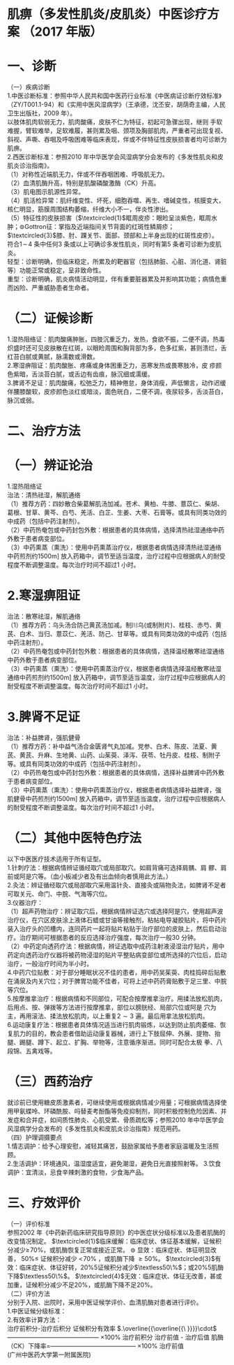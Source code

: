 # 肌痹（多发性肌炎/皮肌炎）中医诊疗方案 （2017 年版）  
# 一、诊断  
（一）疾病诊断  
1.中医诊断标准：参照中华人民共和国中医药行业标准《中医病证诊断疗效标准》（ZY/T001.1-94）和《实用中医风湿病学》（王承德，沈丕安，胡荫奇主编，人民卫生出版社，2009 年）。  
以肢体肌肉软弱无力，肌肉酸痛，皮肤不仁为特征，初起可急骤出现，继则 手软难握，臂软难举，足软难履，甚则累及咽、颈项及胸部肌肉，严重者可出现复视、斜视、声嘶、吞咽及呼吸困难等临床表现，伴或不伴特征性皮肤损害者均可诊断为肌痹。  
2.西医诊断标准：参照2010 年中华医学会风湿病学分会发布的《多发性肌炎和皮肌炎诊治指南》。  
（1）对称性近端肌无力，伴或不伴吞咽困难、呼吸肌无力。  
（2）血清肌酶升高，特别是肌酸磷酸激酶（CK）升高。  
（3）肌电图示肌源性异常。  
（4）肌活检异常：肌纤维变性、坏死，细胞吞噬、再生、嗜碱变性，核膜变大，核仁明显，筋膜周围结构萎缩，纤维大小不一，伴炎性渗出。  
（5）特征性的皮肤损害（$\textcircled{1}$眶周皮疹：眼睑呈淡紫色，眶周水肿；$\circledcirc$Gottron征：掌指及近端指间关节背面的红斑性鳞屑疹；$\textcircled{3}$膝、肘、踝关节、面部、颈部和上半身出现的红斑性皮疹）。  
符合$1\!\sim\!4$ 条中任何3 条或以上可确诊多发性肌炎，同时有第5 条者可诊断为皮肌炎。  
轻型：诊断明确，但临床稳定，所累及的靶器官（包括肺脏、心脏、消化道、肾脏等）功能正常或稳定，呈非致命性。  
重型：诊断明确，肌炎病情活动明显，伴有重要脏器累及并影响其功能；病情危重而凶险、严重威胁患者生命者。  
# （二）证候诊断  
1.湿热阻络证：肌肉酸痛肿胀，四肢沉重乏力，发热，食欲不振，二便不调，热毒炽盛时还可见皮肤散在红斑，以眼睑周围和胸背部为多，色多红紫，甚则溃烂，舌红苔白腻或黄腻，脉濡数或滑数。  
2.寒湿痹阻证：肌肉酸胀、疼痛或身体困重乏力，恶寒发热或畏寒肢冷，皮 疹颜色紫暗，舌淡苔白腻，或舌边有齿痕，脉沉细或濡缓。  
3.脾肾不足证：肌肉酸痛，松弛乏力，精神倦怠，身体消瘦，声低懒言，动作迟缓伴腰膝酸软，皮疹颜色淡红或暗淡，面色晄白，二便不调，夜尿较多，舌淡苔白，脉沉或弱。  
# 二、治疗方法  
# （一）辨证论治  
1.湿热阻络证  
治法：清热祛湿，解肌通络  
（1）推荐方药：四妙散合柴葛解肌汤加减。苍术、黄柏、牛膝、薏苡仁、柴胡、葛根、甘草、黄芩、白芍、羌活、白芷、生姜、大枣、石膏等。或具有同类功效的中成药（包括中药注射剂）。  
（2）中药热奄包或中药封包外敷：根据患者的具体病情，选择清热祛湿通络中药外敷于患者病变部位。  
（3）中药熏蒸（熏洗）：使用中药熏蒸治疗仪，根据患者病情选择清热祛湿通络中药煎剂约$1500\mathrm{m}]$ 放入药箱中，调节至适当温度，治疗过程中应根据病人的耐受程度不断调整温度。每次治疗时间不超过1 小时。  
# 2.寒湿痹阻证  
治法：散寒祛湿，解肌通络  
（1）推荐方药：乌头汤合防己黄芪汤加减。制川乌(或制附片)、桂枝、赤芍、黄芪、白术、当归、薏苡仁、羌活、防己、甘草等。或具有同类功效的中成药（包括中药注射剂）。  
（2）中药热奄包或中药封包外敷：根据患者的具体病情，选择温经散寒祛湿通络中药外敷于患者病变部位。  
（3）中药熏蒸（熏洗）：使用中药熏蒸治疗仪，根据患者病情选择温经散寒祛湿通络中药煎剂约$1500\mathrm{m}]$ 放入药箱中，调节至适当温度，治疗过程中应根据病人的耐受程度不断调整温度。每次治疗时间不超过1 小时。  
# 3.脾肾不足证  
治法：补益脾肾，强肌健骨  
（1）推荐方药：补中益气汤合金匮肾气丸加减。党参、白术、陈皮、法夏、黄芪、黄芪、升麻、生地黄、山药、山茱萸、泽泻、茯苓、牡丹皮、桂枝、制附子等。或具有同类功效的中成药（包括中药注射剂）。  
（2）中药热奄包或中药封包外敷：根据患者的具体病情，选择补益脾肾中药外敷于患者病变部位。  
（3）中药熏蒸（熏洗）：使用中药熏蒸治疗仪，根据患者病情选择补益脾肾，强肌健骨中药煎剂约$1500\mathrm{m}]$ 放入药箱中，调节至适当温度，治疗过程中应根据病人的耐受程度不断调整温度。每次治疗时间不超过1 小时。  
# （二）其他中医特色疗法  
以下中医医疗技术适用于所有证型。  
1.针刺疗法：根据病情辨证循经取穴或局部取穴。如肩背痛可选择肩髃、肩 髎、肩前或阿是穴等。（血小板减少者及有出血倾向者慎用此方法。）  
2.灸法：辨证循经取穴或局部取穴采用温针灸、直接灸或隔物灸法，如脾肾不足者可取关元、命门、中脘、气海等穴位。  
3.仪器治疗：  
（1）超声药物治疗：辨证取穴后，根据病情辨证选穴或选择阿是穴，使用超声波治疗仪，在穴区皮肤涂上液体石蜡或甘油等接触剂，粘帖电导凝胶贴片，将中药片装入治疗头的凹槽内，连同药片一起将贴片粘贴于治疗部位的皮肤上，然后启动治疗。治疗期间可根据患者的反应选择治疗强度，每次治疗一般30 分钟。  
（2）中药定向透药疗法：根据病情，辨证选取中成药注射液浸湿治疗贴片，用中药定向透药治疗仪器将被药物浸湿的贴片平整贴病变部位或所选择的穴位后，启动治疗，一般治疗时间为半小时。  
4.中药穴位贴敷：对于部分睡眠状况不佳的患者，用中药吴茱萸、肉桂捣碎后贴敷在涌泉及内关穴位；对于脾胃功能不佳者，可将上述中药药膏贴敷于足三里、中脘等穴位。  
5.按摩推拿治疗：根据病情和不同部位，可配合按摩推拿治疗。用揉法放松肌肉，后用点、按、弹拨等方法进行按摩推拿，部位以膀胱经、局部穴位或阿是 穴为主，再用滚法、揉法放松肌肉，以上重复$2{\sim}3$ 遍。最后用拿法放松肌肉。  
6.运动康复疗法：根据患者具体情况适当进行肌肉锻炼，以达到防止肌肉萎缩、恢复肌力的目的，教会患者借助运动康复器械，进行上下肢屈伸、外展、提物、抬腿、踢腿、蹲下、起立、扩胸、举物等，注意循序渐进。同时可配合太极 拳、八段锦、五禽戏等。  
# （三）西药治疗  
就诊前已使用糖皮质激素者，可继续使用或根据病情减少用量；可根据病情选择使用甲氨蝶呤、环磷酰胺、吗替麦考酚酯等免疫抑制剂，同时积极控制危险因素、并发症和合并症，如间质性肺炎、心肌受累、骨质疏松等；参照2010 年中华医学会风湿病学分会发布的《多发性肌炎和皮肌炎诊治指南》规范用药。  
（四）护理调摄要点  
1.情志调护：给予心理安慰，减轻其痛苦，鼓励家属给予患者家庭温暖及生活照顾。  
2.生活调护：环境通风，温湿度适宜，避免潮湿，避免日光直接照射等。 3.饮食调护：宜清淡，忌食辛辣刺激的食物，少食海产品。  
# 三、疗效评价  
（一）评价标准  
参照2002 年《中药新药临床研究指导原则》的中医症状分级标准以及患者肌酶的改变情况制定。 $\textcircled{1}$临床缓解：临床症状、体征基本缓解，证候积分减少$\geqslant\!70\%$，或肌酶恢复正常或接近正常。 $\circledcirc$ 显效：临床症状、体征明显改善， $50\%\leqslant$ 证候积分减少 $<\!70\%$ ，或肌酶下降 ${\geqslant}50\%$。 $\textcircled{3}$有效：临床症状、体征好转，$20\%5$证候积分减少$\textless50\%$；或$20\%5$肌酶下降$\textless50\%$。 $\textcircled{4}$无效：临床症状、体征无改善，甚或加重，证候积分减少不足$20\%$，或肌酶下降不足$20\%$。  
（二）评价方法  
分别于入院、出院时，采用中医证候学评价、血清肌酶对患者进行评价。  
1.中医证候分级标准：  
2.有效率计算方法：  
治疗前积分-治疗后积分 证候积分有效率 $.\overline{{\overline{{\ }}}}\cdot$ ——————————————— $\times100\%$   治疗前积分 治疗前值 - 治疗后值   肌酶（CK）下降率=—————————————— $\times100\%$   治疗前值  
(广州中医药大学第一附属医院)  